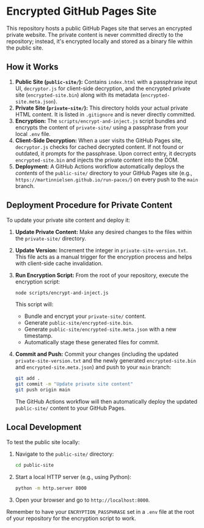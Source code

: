 # Encrypted GitHub Pages Site

This repository hosts a public GitHub Pages site that serves an encrypted private website. The private content is never committed directly to the repository; instead, it's encrypted locally and stored as a binary file within the public site.

## How it Works

1.  **Public Site (`public-site/`):** Contains `index.html` with a passphrase input UI, `decryptor.js` for client-side decryption, and the encrypted private site (`encrypted-site.bin`) along with its metadata (`encrypted-site.meta.json`).
2.  **Private Site (`private-site/`):** This directory holds your actual private HTML content. It is listed in `.gitignore` and is never directly committed.
3.  **Encryption:** The `scripts/encrypt-and-inject.js` script bundles and encrypts the content of `private-site/` using a passphrase from your local `.env` file.
4.  **Client-Side Decryption:** When a user visits the GitHub Pages site, `decryptor.js` checks for cached decrypted content. If not found or outdated, it prompts for the passphrase. Upon correct entry, it decrypts `encrypted-site.bin` and injects the private content into the DOM.
5.  **Deployment:** A GitHub Actions workflow automatically deploys the *contents* of the `public-site/` directory to your GitHub Pages site (e.g., `https://martinnielsen.github.io/run-paces/`) on every push to the `main` branch.

## Deployment Procedure for Private Content

To update your private site content and deploy it:

1.  **Update Private Content:** Make any desired changes to the files within the `private-site/` directory.

2.  **Update Version:** Increment the integer in `private-site-version.txt`. This file acts as a manual trigger for the encryption process and helps with client-side cache invalidation.

3.  **Run Encryption Script:** From the root of your repository, execute the encryption script:
    ```bash
    node scripts/encrypt-and-inject.js
    ```
    This script will:
    *   Bundle and encrypt your `private-site/` content.
    *   Generate `public-site/encrypted-site.bin`.
    *   Generate `public-site/encrypted-site.meta.json` with a new timestamp.
    *   Automatically stage these generated files for commit.

4.  **Commit and Push:** Commit your changes (including the updated `private-site-version.txt` and the newly generated `encrypted-site.bin` and `encrypted-site.meta.json`) and push to your `main` branch:
    ```bash
    git add .
    git commit -m "Update private site content"
    git push origin main
    ```

    The GitHub Actions workflow will then automatically deploy the updated `public-site/` content to your GitHub Pages.

## Local Development

To test the public site locally:

1.  Navigate to the `public-site/` directory:
    ```bash
    cd public-site
    ```
2.  Start a local HTTP server (e.g., using Python):
    ```bash
    python -m http.server 8000
    ```
3.  Open your browser and go to `http://localhost:8000`.

Remember to have your `ENCRYPTION_PASSPHRASE` set in a `.env` file at the root of your repository for the encryption script to work.